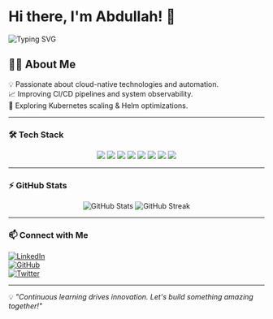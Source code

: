 # Hi there, I'm Abdullah! 🚀  
![Typing SVG](https://readme-typing-svg.herokuapp.com?font=Fira+Code&size=22&pause=1000&color=00F5E0&width=435&lines=DevOps+Engineer+%7C+Cloud+Enthusiast;Automation+%7C+CI%2FCD+%7C+Kubernetes;Monitoring+with+Prometheus+%26+Grafana;Always+learning+and+building!)

## 👨‍💻 About Me  
💡 Passionate about cloud-native technologies and automation.  
📈 Improving CI/CD pipelines and system observability.  
🔭 Exploring Kubernetes scaling & Helm optimizations.  

---

### 🛠️ Tech Stack  
<p align="center">
  <img src="https://img.shields.io/badge/-Python-3776AB?style=flat-square&logo=python&logoColor=white"/>
  <img src="https://img.shields.io/badge/-Bash-4EAA25?style=flat-square&logo=gnu-bash&logoColor=white"/>
  <img src="https://img.shields.io/badge/-FastAPI-009688?style=flat-square&logo=fastapi&logoColor=white"/>
  <img src="https://img.shields.io/badge/-Docker-2496ED?style=flat-square&logo=docker&logoColor=white"/>
  <img src="https://img.shields.io/badge/-Kubernetes-326CE5?style=flat-square&logo=kubernetes&logoColor=white"/>
  <img src="https://img.shields.io/badge/-GitHub%20Actions-2088FF?style=flat-square&logo=github-actions&logoColor=white"/>
  <img src="https://img.shields.io/badge/-Prometheus-E6522C?style=flat-square&logo=prometheus&logoColor=white"/>
  <img src="https://img.shields.io/badge/-Grafana-F46800?style=flat-square&logo=grafana&logoColor=white"/>
</p>

---

### ⚡ GitHub Stats  
<p align="center">
  <img src="https://github-readme-stats.vercel.app/api?username=YourGitHubUsername&show_icons=true&theme=radical" alt="GitHub Stats" />
  <img src="https://github-readme-streak-stats.herokuapp.com/?user=YourGitHubUsername&theme=radical" alt="GitHub Streak" />
</p>

---

### 📫 Connect with Me  
[![LinkedIn](https://img.shields.io/badge/-LinkedIn-blue?style=flat-square&logo=linkedin)](https://linkedin.com/in/your-profile)  
[![GitHub](https://img.shields.io/badge/-GitHub-black?style=flat-square&logo=github)](https://github.com/YourGitHubUsername)  
[![Twitter](https://img.shields.io/badge/-Twitter-1DA1F2?style=flat-square&logo=twitter&logoColor=white)](https://twitter.com/your-profile)  

---

💡 _"Continuous learning drives innovation. Let's build something amazing together!"_
